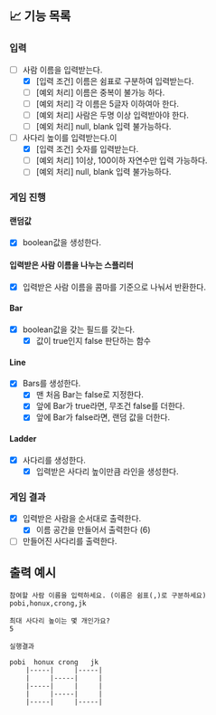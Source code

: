 ## 📈 기능 목록

### 입력

- [ ] 사람 이름을 입력받는다.
    - [x] [입력 조건] 이름은 쉼표로 구분하여 입력받는다.
    - [ ] [예외 처리] 이름은 중복이 불가능 하다.
    - [ ] [예외 처리] 각 이름은 5글자 이하여아 한다.
    - [ ] [예외 처리] 사람은 두명 이상 입력받아야 한다.
    - [ ] [예외 처리] null, blank 입력 불가능하다.

- [ ] 사다리 높이를 입력받는다.이
    - [x] [입력 조건] 숫자를 입력받는다.
    - [ ] [예외 처리] 1이상, 100이하 자연수만 입력 가능하다.
    - [ ] [예외 처리] null, blank 입력 불가능하다.

### 게임 진행

#### 랜덤값 

- [x] boolean값을 생성한다.

#### 입력받은 사람 이름을 나누는 스플리터

- [x] 입력받은 사람 이름을 콤마를 기준으로 나눠서 반환한다.

#### Bar

-[x] boolean값을 갖는 필드를 갖는다.
    - [x] 값이 true인지 false 판단하는 함수

#### Line

- [x] Bars를 생성한다.
  - [x] 맨 처음 Bar는 false로 지정한다.
  - [x] 앞에 Bar가 true라면, 무조건 false를 더한다.
  - [x] 앞에 Bar가 false라면, 랜덤 값을 더한다.

#### Ladder

- [x] 사다리를 생성한다.
  - [x] 입력받은 사다리 높이만큼 라인을 생성한다.

### 게임 결과

- [x] 입력받은 사람을 순서대로 출력한다.
  - [x] 이름 공간을 만들어서 출력한다 (6)

- [ ] 만들어진 사다리를 출력한다.

## 출력 예시

```
참여할 사람 이름을 입력하세요. (이름은 쉼표(,)로 구분하세요)
pobi,honux,crong,jk

최대 사다리 높이는 몇 개인가요?
5

실행결과

pobi  honux crong   jk
    |-----|     |-----|
    |     |-----|     |
    |-----|     |     |
    |     |-----|     |
    |-----|     |-----|
    
```
